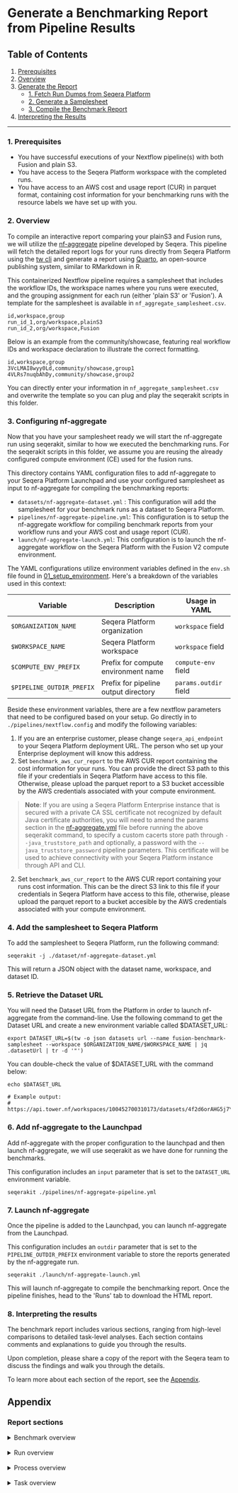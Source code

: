 # Generate a Benchmarking Report from Pipeline Results

## Table of Contents
1. [Prerequisites](#1-prerequisites)
2. [Overview](#2-overview)
3. [Generate the Report](#3-generate-the-report)
   - [1. Fetch Run Dumps from Seqera Platform](#1-fetch-run-dumps-from-seqera-platform)
   - [2. Generate a Samplesheet](#2-generate-a-samplesheet)
   - [3. Compile the Benchmark Report](#3-compile-the-benchmark-report)
4. [Interpreting the Results](#4-interpreting-the-results)

---


### 1. Prerequisites

- You have successful executions of your Nextflow pipeline(s) with both Fusion and plain S3.
- You have access to the Seqera Platform workspace with the completed runs.
- You have access to an AWS cost and usage report (CUR) in parquet format, containing cost information for your benchmarking runs with the resource labels we have set up with you.

### 2. Overview
To compile an interactive report comparing your plainS3 and Fusion runs, we will utilize the [nf-aggregate](https://github.com/seqeralabs/nf-aggregate) pipeline developed by Seqera. This pipeline will fetch the detailed report logs for your runs directly from Seqera Platform using the [tw cli](https://github.com/seqeralabs/tower-cli) and generate a report using [Quarto](https://quarto.org/), an open-source publishing system, similar to RMarkdown in R. 

This containerized Nextflow pipeline requires a samplesheet that includes the workflow IDs, the workspace names where you runs were executed, and the grouping assignment for each run (either 'plain S3' or 'Fusion'). A template for the samplesheet is available in `nf_aggregate_samplesheet.csv`.

```
id,workspace,group
run_id_1,org/workspace,plainS3
run_id_2,org/workspace,Fusion
```

Below is an example from the community/showcase, featuring real workflow IDs and workspace declaration to illustrate the correct formatting.

```
id,workspace,group
3VcLMAI8wyy0Ld,community/showcase,group1
4VLRs7nuqbAhDy,community/showcase,group2
```

You can directly enter your information in `nf_aggregate_samplesheet.csv` and overwrite the template so you can plug and play the seqerakit scripts in this folder.

### 3. Configuring nf-aggregate
Now that you have your samplesheet ready we will start the nf-aggregate run using seqerakit, similar to how we executed the benchmarking runs. For the seqerakit scripts in this folder, we assume you are reusing the already configured compute environment (CE) used for the fusion runs.

This directory contains YAML configuration files to add nf-aggregate to your Seqera Platform Launchpad and use your configured samplesheet as input to nf-aggregate for compiling the benchmarking reports:

- `datasets/nf-aggregate-dataset.yml` : This configuration will add the samplesheet for your benchmark runs as a dataset to Seqera Platform.
- `pipelines/nf-aggregate-pipeline.yml`: This configuration is to setup the nf-aggregate workflow for compiling benchmark reports from your workflow runs and your AWS cost and usage report (CUR).
- `launch/nf-aggregate-launch.yml`: This configuration is to launch the nf-aggregate workflow on the Seqera Platform with the Fusion V2 compute environment.

The YAML configurations utilize environment variables defined in the `env.sh` file found in [01_setup_environment](../01_setup_environment/env.sh). Here's a breakdown of the variables used in this context:

| Variable | Description | Usage in YAML |
|----------|-------------|---------------|
| `$ORGANIZATION_NAME` | Seqera Platform organization | `workspace` field |
| `$WORKSPACE_NAME` | Seqera Platform workspace | `workspace` field |
| `$COMPUTE_ENV_PREFIX` | Prefix for compute environment name | `compute-env` field |
| `$PIPELINE_OUTDIR_PREFIX` | Prefix for pipeline output directory | `params.outdir` field |
Beside these environment variables, there are a few nextflow parameters that need to be configured based on your setup. Go directly in to `./pipelines/nextflow.config` and modify the following variables:

1) If you are an enterprise customer, please change `seqera_api_endpoint` to your Seqera Platform deployment URL. The person who set up your Enterprise deployment will know this address.
2) Set `benchmark_aws_cur_report` to the AWS CUR report containing the cost information for your runs. You can provide the direct S3 path to this file if your credentials in Seqera Platform have access to this file. Otherwise, please upload the parquet report to a S3 bucket accessible by the AWS credentials associated with your compute environment.
> **Note**: If you are using a Seqera Platform Enterprise instance that is secured with a private CA SSL certificate not recognized by default Java certificate authorities, you will need to amend the params section in the [nf-aggregate.yml](../launch/nf-aggregate-launch.yml) file before running the above seqerakit command, to specify a custom cacerts store path through `--java_truststore_path` and optionally, a password with the `--java_truststore_password` pipeline parameters. This certificate will be used to achieve connectivity with your Seqera Platform instance through API and CLI.
2) Set `benchmark_aws_cur_report` to the AWS CUR report containing your runs cost information. This can be the direct S3 link to this file if your credentials in Seqera Platform have access to this file, otherwise, please upload the parquet report to a bucket accesible by the AWS credentials associated with your compute environment.

### 4. Add the samplesheet to Seqera Platform
To add the samplesheet to Seqera Platform, run the following command:

```shell
seqerakit -j ./dataset/nf-aggregate-dataset.yml
```
This will return a JSON object with the dataset name, workspace, and dataset ID.

### 5. Retrieve the Dataset URL
You will need the Dataset URL from the Platform in order to launch nf-aggregate from the command-line. Use the following command to get the Dataset URL and create a new environment variable called $DATASET_URL:

```shell
export DATASET_URL=$(tw -o json datasets url --name fusion-benchmark-samplesheet --workspace $ORGANIZATION_NAME/$WORKSPACE_NAME | jq .datasetUrl | tr -d '"')
```
You can double-check the value of $DATASET_URL with the command below:

```shell 
echo $DATASET_URL

# Example output:
# https://api.tower.nf/workspaces/100452700310173/datasets/4f2d6orAHG5j7YY1DQtEzP/v/1/n/nf_aggregate_samplesheet.csv

```

### 6. Add nf-aggregate to the Launchpad

Add nf-aggregate with the proper configuration to the launchpad and then launch nf-aggregate, we will use seqerakit as we have done for running the benchmarks.

This configuration includes an `input` parameter that is set to the `DATASET_URL` environment variable.

```shell
seqerakit ./pipelines/nf-aggregate-pipeline.yml
```

### 7. Launch nf-aggregate
Once the pipeline is added to the Launchpad, you can launch nf-aggregate from the Launchpad. 

This configuration includes an `outdir` parameter that is set to the `PIPELINE_OUTDIR_PREFIX` environment variable to store the reports generated by the nf-aggregate run.

```shell 
seqerakit ./launch/nf-aggregate-launch.yml
```

This will launch nf-aggregate to compile the benchmarking report. Once the pipeline finishes, head to the 'Runs' tab to download the HTML report.

### 8. Interpreting the results

The benchmark report includes various sections, ranging from high-level comparisons to detailed task-level analyses. Each section contains comments and explanations to guide you through the results.

Upon completion, please share a copy of the report with the Seqera team to discuss the findings and walk you through the details.

To learn more about each section of the report, see the [Appendix](#report-sections).

## Appendix

### Report sections

<details>
<summary>Benchmark overview</summary>
This section provides a general overview of the pipeline run IDs used in the report for each group. If a `runUrl` is found in the logs, the run IDs will be clickable links. Please note that access to the specific Seqera Platform deployment and workspace is required for these links to work.
</details>
<br>

<details>
<summary>Run overview</summary>
This section contains detailed information about the runs included in the report. It features a sortable and filterable table with technical details such as version numbers for pipelines and Nextflow, as well as information about the compute environment setup. Below the table, bar plots provide a visual comparison of key performance characteristics at the pipeline level.

- **Accurate compute cost**: The total expense incurred by Nextflow tasks for AWS elastic compute instances (EC2) consumed during workflow execution, including both actively used and idle but allocated resources, retrieved from the AWS cost and usage report. This does not include cost for the Nextflow head job or any costs other than EC2 (S3 transfer costs, VPC costs, FSx costs etc.).
- **Accurate used cost**: The cost of vCPU and memory resources that were actually allocated to and consumed by Amazon ECS tasks during the workflow execution period.
- **Accurate unused cost**: The cost of vCPU and memory resources that were allocated to EC2 instances but remained unutilized by ECS tasks during the workflow execution period. This represents capacity that was reserved and paid for but was not used.
- **Total run time**: The cumulative execution duration across all Nextflow tasks used in the workflow, calculated by summing the run time of all individual tasks.
- **CPU efficiency**: The percentage of allocated CPU resources that were actively utilized during task execution, calculated as (CPU time consumed / CPU time allocated) × 100%. Higher percentages indicate better utilization of provisioned CPU capacity.
- **Memory efficiency**: The percentage of allocated memory that was actively used during task execution, calculated as (memory consumed / memory allocated) × 100%. Higher percentages indicate better utilization of provisioned memory resources.

</details>
<br>

<details>
<summary>Process overview</summary>
This section presents an overview of run times, combining both staging time and real execution time for all processes. It displays the mean run time, with one standard deviation range around the mean for each task.
</details>
<br>
<details>
<summary>Task overview</summary>
This section provides insights into instance type usage and task staging and execution times.

- **Task Instance Usage**: This subsection shows the number of tasks that ran on different instance types during pipeline runs, allowing for quick comparisons of instance type usage between groups. Users can hover over the stacked bar plots to view the detailed distribution of instance types and can use the legend to highlight or hide specific instance types.

  - **Task metrics**: The plots show pairwise correlations between the plainS3 run and the Fusion run for both staging time (staging in and staging out) and real execution time. The dashed diagonal line represents perfect correlation between the two runs, meaning that if the tasks in both runs were exactly the same, all points would lie on the diagonal line.